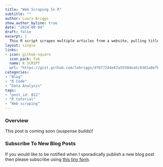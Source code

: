 ```yaml
---
title: "Web Scraping In R"
subtitle: ""
author: Laura Briggs
show_author_byline: true
date: "2024-08-04"
draft: false
excerpt: |
  This R script scrapes multiple articles from a website, pulling titles, dates, and content into a tidy CSV file. Perfect for those of us who'd rather drink coffee and scroll Tumblr than spend time copy and pasting information into a spreadsheet.
layout: single
links:
- icon: github-square
  icon_pack: fab
  name: R SCRIPT
  url: "https://gist.github.com/lebriggs/df877244e67a5550dea5c9381a8efb7c"
categories:
- "Blog"
- "R Code"
- "Data Analysis"
tags:
- "post_id: 012"
- "R tutorial"
- "Web scraping"
---
```


### Overview

This post is coming soon (*suspense builds*)!

### Subscribe To New Blog Posts

If you would like to be notified when I sporadically publish a new blog post then please subscribe using [this tiny form](https://dashboard.mailerlite.com/forms/1012938/126123917064537119/share). 
